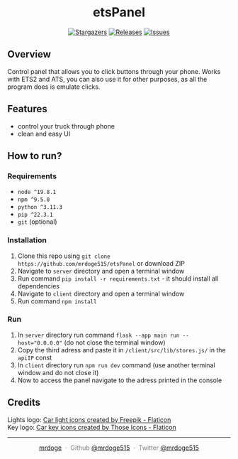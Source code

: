 <h1 align="center">
etsPanel
</h1>

<p align="center">
	<a href="https://github.com/mrdoge515/etsPanel/stargazers">
		<img alt="Stargazers" src="https://img.shields.io/github/stars/mrdoge515/etsPanel?style=for-the-badge&logo=starship&color=C9CBFF&logoColor=D9E0EE&labelColor=302D41"></a>
	<a href="https://github.com/mrdoge515/etsPanel/releases/latest">
		<img alt="Releases" src="https://img.shields.io/github/release/mrdoge515/etsPanel.svg?style=for-the-badge&logo=github&color=F2CDCD&logoColor=D9E0EE&labelColor=302D41"/></a>
	<a href="https://github.com/mrdoge515/etsPanel/issues">
		<img alt="Issues" src="https://img.shields.io/github/issues/mrdoge515/etsPanel?style=for-the-badge&logo=gitbook&color=B5E8E0&logoColor=D9E0EE&labelColor=302D41"></a>
</p>

## Overview

Control panel that allows you to click buttons through your phone. Works with ETS2 and ATS, you can also use it for other purposes, as all the program does is emulate clicks.

## Features

- control your truck through phone
- clean and easy UI

## How to run?

### Requirements

- `node ^19.8.1`
- `npm ^9.5.0`
- `python ^3.11.3`
- `pip ^22.3.1`
- `git` (optional)

### Installation

1. Clone this repo using `git clone https://github.com/mrdoge515/etsPanel` or download ZIP
2. Navigate to `server` directory and open a terminal window
3. Run command `pip install -r requirements.txt` - it should install all dependencies
4. Navigate to `client` directory and open a terminal window
5. Run command `npm install`

### Run

1. In `server` directory run command `flask --app main run --host="0.0.0.0"` (do not close the terminal window)
2. Copy the third adress and paste it in `/client/src/lib/stores.js/` in the `apiIP` const
3. In `client` directory run `npm run dev` command (use another terminal window and do not close it)
4. Now to access the panel navigate to the adress printed in the console

## Credits

Lights logo: <a href="https://www.flaticon.com/free-icons/car-light" title="car light icons">Car light icons created by Freepik - Flaticon</a> <br />
Key logo: <a href="https://www.flaticon.com/free-icons/car-key" title="car key icons">Car key icons created by Those Icons - Flaticon</a>

---

<p style="color: gray" align="center">
<a href="https://www.mrdoge.xyz">mrdoge</a> &nbsp;&middot;&nbsp;
Github <a href="https://github.com/mrdoge515">@mrdoge515</a> &nbsp;&middot;&nbsp;
Twitter <a href="https://twitter.com/mrdoge515">@mrdoge515</a>
</p>
